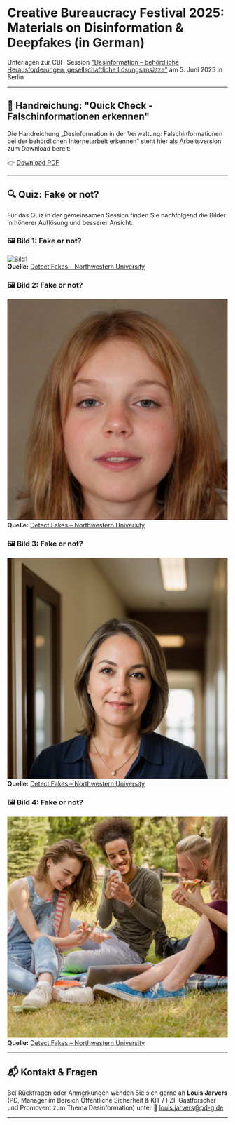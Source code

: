 # Creative Bureaucracy Festival 2025: Materials on Disinformation & Deepfakes (in German)
Unterlagen zur CBF-Session ["Desinformation – behördliche Herausforderungen, gesellschaftliche Lösungsansätze"](https://creativebureaucracy.org/programme/desinformation-behordliche-herausforderungen-gesellschaftliche-losungsansatze) am 5. Juni 2025 in Berlin

---

## 📝 Handreichung: "Quick Check - Falschinformationen erkennen"

Die Handreichung „Desinformation in der Verwaltung: Falschinformationen bei der behördlichen Internetarbeit erkennen“ steht hier als Arbeitsversion zum Download bereit: 

👉 [Download PDF](material/Jarvers_Desinformation-erkennen-in-der-Verwaltung_PD.pdf)

---


## 🔍 Quiz: Fake or not?

Für das Quiz in der gemeinsamen Session finden Sie nachfolgend die Bilder in höherer Auflösung und besserer Ansicht.


### 🖼️ Bild 1: Fake or not?

![Bild1](images/Bild1.jpg)  
**Quelle:** [Detect Fakes – Northwestern University](https://detectfakes.kellogg.northwestern.edu/)


### 🖼️ Bild 2: Fake or not?

![Bild2](images/Bild2.jpg)  
**Quelle:** [Detect Fakes – Northwestern University](https://detectfakes.kellogg.northwestern.edu/)


### 🖼️ Bild 3: Fake or not?

![Bild3](images/Bild3.jpg)  
**Quelle:** [Detect Fakes – Northwestern University](https://detectfakes.kellogg.northwestern.edu/)


### 🖼️ Bild 4: Fake or not?

![Bild4](images/Bild4.jpg)  
**Quelle:** [Detect Fakes – Northwestern University](https://detectfakes.kellogg.northwestern.edu/)


---

## 📬 Kontakt & Fragen

Bei Rückfragen oder Anmerkungen wenden Sie sich gerne an **Louis Jarvers** (PD, Manager im Bereich Öffentliche Sicherheit & KIT / FZI, Gastforscher und Promovent zum Thema Desinformation) unter 📧 [louis.jarvers@pd-g.de](mailto:louis.jarvers@pd-g.de)

---
